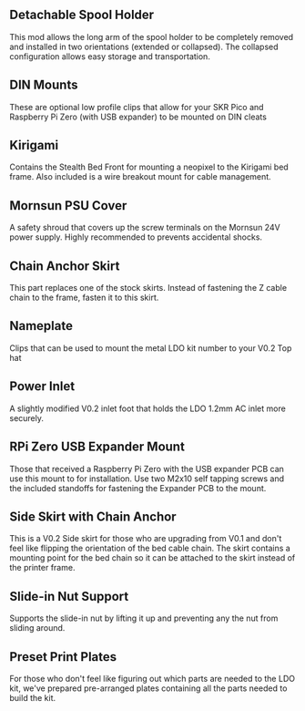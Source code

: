 ## Detachable Spool Holder  
This mod allows the long arm of the spool holder to be completely removed and installed in two orientations (extended or collapsed). The collapsed configuration allows easy storage and transportation.

## DIN Mounts
These are optional low profile clips that allow for your SKR Pico and Raspberry Pi Zero (with USB expander) to be mounted on DIN cleats

## Kirigami
Contains the Stealth Bed Front for mounting a neopixel to the Kirigami bed frame. Also included is a wire breakout mount for cable management.

## Mornsun PSU Cover
A safety shroud that covers up the screw terminals on the Mornsun 24V power supply. Highly recommended to prevents accidental shocks.

## Chain Anchor Skirt  
This part replaces one of the stock skirts. Instead of fastening the Z cable chain to the frame, fasten it to this skirt.

## Nameplate
Clips that can be used to mount the metal LDO kit number to your V0.2 Top hat

## Power Inlet
A slightly modified V0.2 inlet foot that holds the LDO 1.2mm AC inlet more securely.

## RPi Zero USB Expander Mount  
Those that received a Raspberry Pi Zero with the USB expander PCB can use this mount to for installation. Use two M2x10 self tapping screws and the included standoffs for fastening the Expander PCB to the mount. 

## Side Skirt with Chain Anchor
This is a V0.2 Side skirt for those who are upgrading from V0.1 and don't feel like flipping the orientation of the bed cable chain. The skirt contains a mounting point for the bed chain so it can be attached to the skirt instead of the printer frame.

## Slide-in Nut Support  
Supports the slide-in nut by lifting it up and preventing any the nut from sliding around.

## Preset Print Plates
For those who don't feel like figuring out which parts are needed to the LDO kit, we've prepared pre-arranged plates containing all the parts needed to build the kit.
